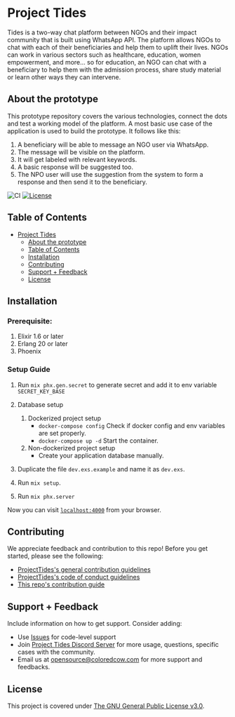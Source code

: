 # Project Tides

Tides is a two-way chat platform between NGOs and their impact community that is built using WhatsApp API. The platform allows NGOs to chat with each of their beneficiaries and help them to uplift their lives. NGOs can work in various sectors such as healthcare, education, women empowerment, and more… so for education, an NGO can chat with a beneficiary to help them with the admission process, share study material or learn other ways they can intervene.

## About the prototype
This prototype repository covers the various technologies, connect the dots and test a working model of the platform. A most basic use case of the application is used to build the prototype. It follows like this:
1. A beneficiary will be able to message an NGO user via WhatsApp.
2. The message will be visible on the platform.
3. It will get labeled with relevant keywords.
4. A basic response will be suggested too.
5. The NPO user will use the suggestion from the system to form a response and then send it to the beneficiary.

![CI](https://img.shields.io/github/workflow/status/ProjectTides/tides/CI?label=CI&logo=github&style=flat-square)
[![License](https://img.shields.io/github/license/ProjectTides/tides?style=flat-square)](#License)

## Table of Contents

- [Project Tides](#project-tides)
	- [About the prototype](#about-the-prototype)
	- [Table of Contents](#table-of-contents)
	- [Installation](#installation)
	- [Contributing](#contributing)
	- [Support + Feedback](#support--feedback)
	- [License](#license)

## Installation

### Prerequisite:
1. Elixir 1.6 or later
2. Erlang 20 or later
3. Phoenix

### Setup Guide
1. Run `mix phx.gen.secret` to generate secret and add it to env variable `SECRET_KEY_BASE`

2. Database setup
    1. Dockerized project setup
        * `docker-compose config` Check if docker config and env variables are set properly. 
        * `docker-compose up -d` Start the container.
    2. Non-dockerized project setup
        * Create your application database manually.

3. Duplicate the file `dev.exs.example` and name it as `dev.exs`.
4. Run `mix setup`.
5. Run `mix phx.server`

Now you can visit [`localhost:4000`](http://localhost:4000) from your browser.

## Contributing

We appreciate feedback and contribution to this repo! Before you get started, please see the following:

- [ProjectTides's general contribution guidelines](GENERAL-CONTRIBUTING.md)
- [ProjectTides's code of conduct guidelines](CODE-OF-CONDUCT.md)
- [This repo's contribution guide](CONTRIBUTING.md)

## Support + Feedback

Include information on how to get support. Consider adding:

- Use [Issues](https://github.com/ProjectTides/Tides/issues) for code-level support
- Join [Project Tides Discord Server](https://discord.gg/6dKGwwU) for more usage, questions, specific cases with the community.
- Email us at opensource@coloredcow.com for more support and feedbacks.

## License

This project is covered under [The GNU General Public License v3.0](LICENSE).
